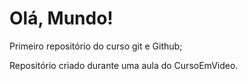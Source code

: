 # Olá, Mundo!
 Primeiro repositório do curso git e Github;

 Repositório criado durante uma aula do CursoEmVideo.

